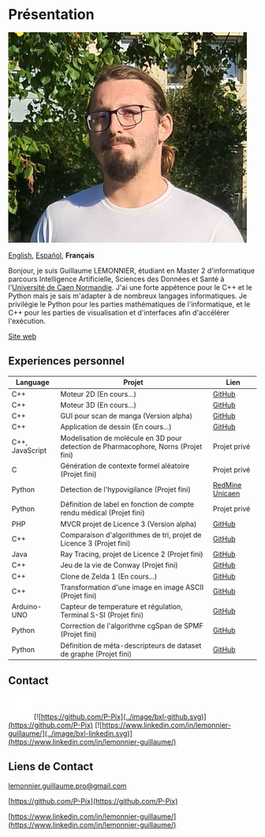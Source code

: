 # Présentation

![Photo de profile](../image/PP.png)

[English][EN],
[Español][ES],
**Français**

[EN]:README.en.md
[ES]:README.es.md

Bonjour, je suis Guillaume LEMONNIER, étudiant en Master 2 d'informatique parcours Intelligence Artificielle, Sciences des Données et Santé à l'[Université de Caen Normandie](https://www.unicaen.fr/). J'ai une forte appétence pour le C++ et le Python mais je sais m'adapter à de nombreux langages informatiques. Je privilégie le Python pour les parties mathématiques de l'informatique, et le C++ pour les parties de visualisation et d'interfaces afin d'accélérer l'exécution.

[Site web](https://p-pix.github.io/)

## Experiences personnel

|Language|Projet|Lien|
|-|-|-|
|C++|Moteur 2D (En cours...)|[GitHub](https://github.com/P-Pix/2DMotor)|
|C++|Moteur 3D (En cours...)|[GitHub](https://github.com/P-Pix/3DMotorRayTracing)|
|C++|GUI pour scan de manga (Version alpha)|[GitHub](https://github.com/P-Pix/ScanGUI)|
|C++|Application de dessin (En cours...)|[GitHub](https://github.com/P-Pix/DrawingApp)|
|C++, JavaScript|Modelisation de molécule en 3D pour detection de Pharmacophore, Norns (Projet fini)|Projet privé|
|C|Génération de contexte formel aléatoire (Projet fini)|Projet privé|
|Python|Detection de l'hypovigilance (Projet fini)|[RedMine Unicaen](https://redmine-etu.unicaen.fr/projects/projet_comete)|
|Python|Définition de label en fonction de compte rendu médical (Projet fini)|Projet privé|
|PHP|MVCR projet de Licence 3 (Version alpha)|[GitHub](https://github.com/P-Pix/PHP-MVCR)|
|C++|Comparaison d'algorithmes de tri, projet de Licence 3 (Projet fini)|[GitHub](https://github.com/P-Pix/Sorting-Algoithm-Listing)|
|Java|Ray Tracing, projet de Licence 2 (Projet fini)|[GitHub](https://github.com/P-Pix/RayTracing)|
|C++|Jeu de la vie de Conway (Projet fini)|[GitHub](https://github.com/P-Pix/ConwayLife)|
|C++|Clone de Zelda 1 (En cours...)|[GitHub](https://github.com/P-Pix/clone_zelda)|
|C++|Transformation d'une image en image ASCII (Projet fini)|[GitHub](https://github.com/P-Pix/ascii_image)|
|Arduino-UNO|Capteur de temperature et régulation, Terminal S-SI (Projet fini)|[GitHub](https://github.com/P-Pix/capteur_temperature)|
|Python|Correction de l'algorithme cgSpan de SPMF (Projet fini)|[GitHub](https://github.com/P-Pix/cgSpan)|
|Python|Définition de méta-descripteurs de dataset de graphe (Projet fini)|[GitHub](https://github.com/P-Pix/meta-descripteur-dataset-graphs)|

## Contact

[![mailto:lemonnier.guillaume.pro@gmail.com](../image/bxl-mail.svg)](mailto:lemonnier.guillaume.pro@gmail.com)
[![https://github.com/P-Pix](../image/bxl-github.svg)](https://github.com/P-Pix)
[![https://www.linkedin.com/in/lemonnier-guillaume/](../image/bxl-linkedin.svg)](https://www.linkedin.com/in/lemonnier-guillaume/)

## Liens de Contact

[lemonnier.guillaume.pro@gmail.com](mailto:lemonnier.guillaume.pro@gmail.com)

[https://github.com/P-Pix](https://github.com/P-Pix)

[https://www.linkedin.com/in/lemonnier-guillaume/](https://www.linkedin.com/in/lemonnier-guillaume/)
